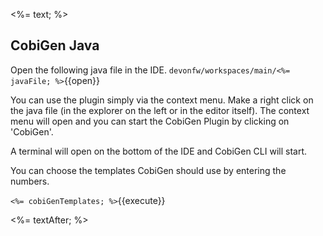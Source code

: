 <%= text; %>

## CobiGen Java

Open the following java file in the IDE.
`devonfw/workspaces/main/<%= javaFile; %>`{{open}}

You can use the plugin simply via the context menu. Make a right click on the java file (in the explorer on the left or in the editor itself). The context menu will open and you can start the CobiGen Plugin by clicking on 'CobiGen'.

A terminal will open on the bottom of the IDE and CobiGen CLI will start.

You can choose the templates CobiGen should use by entering the numbers.

`<%= cobiGenTemplates; %>`{{execute}}

<%= textAfter; %>